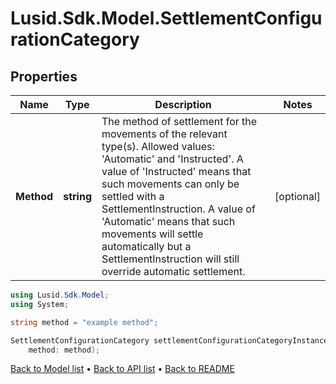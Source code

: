 # Lusid.Sdk.Model.SettlementConfigurationCategory

## Properties

Name | Type | Description | Notes
------------ | ------------- | ------------- | -------------
**Method** | **string** | The method of settlement for the movements of the relevant type(s). Allowed values: &#39;Automatic&#39; and &#39;Instructed&#39;. A value of &#39;Instructed&#39; means that such movements can only be settled with a SettlementInstruction. A value of &#39;Automatic&#39; means that such movements will settle automatically but a SettlementInstruction will still override automatic settlement. | [optional] 

```csharp
using Lusid.Sdk.Model;
using System;

string method = "example method";

SettlementConfigurationCategory settlementConfigurationCategoryInstance = new SettlementConfigurationCategory(
    method: method);
```

[Back to Model list](../README.md#documentation-for-models) &#8226; [Back to API list](../README.md#documentation-for-api-endpoints) &#8226; [Back to README](../README.md)
